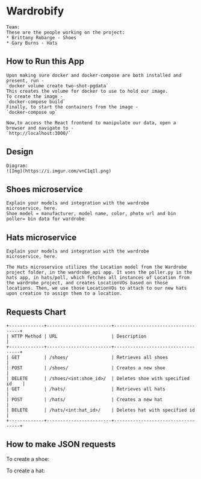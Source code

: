 # Wardrobify

    Team:
    These are the people working on the project:
    * Brittany Robarge - Shoes
    * Gary Burns - Hats

## How to Run this App
    Upon making sure docker and docker-compose are both installed and present, run -
    `docker volume create two-shot-pgdata`
    This creates the volume for docker to use to hold our image.
    To create the image -
    `docker-compose build`
    Finally, to start the containers from the image -
    `docker-compose up`

    Now,to access the React frontend to manipulate our data, open a browser and navigate to -
    `http://localhost:3000/`

## Design

    Diagram:
    ![Img](https://i.imgur.com/vnC1q1l.png)

## Shoes microservice

    Explain your models and integration with the wardrobe
    microservice, here.
    Shoe model = manufacturer, model name, color, photo url and bin
    poller= bin data for wardrobe

## Hats microservice

    Explain your models and integration with the wardrobe
    microservice, here.

    The Hats microservice utilizes the Location model from the Wardrobe project folder, in the wardrobe_api app. It uses the poller.py in the hats app, in hats/poll, which fetches all instances of Location from the wardrobe project, and creates LocationVOs based on those locations. Then, we use those LocationVOs to attach to our new hats upon creation to assign them to a location.


## Requests Chart

    +-------------+------------------------+-----------------------------------+
    | HTTP Method | URL                    | Description                       |
    +-------------+------------------------+-----------------------------------+
    | GET         | /shoes/                | Retrieves all shoes               |
    | POST        | /shoes/                | Creates a new shoe                |
    | DELETE      | /shoes/<int:shoe_id>/  | Deletes shoe with specified id    |
    | GET         | /hats/                 | Retrieves all hats                |
    | POST        | /hats/                 | Creates a new hat                 |
    | DELETE      | /hats/<int:hat_id>/    | Deletes hat with specified id     |
    +-------------+------------------------+-----------------------------------+

## How to make JSON requests

  To create a shoe:
        <!-- {
        "manufacturer": "Nike",
        "model_name": "Air Max",
        "color": "Red",
        "photo_url": "http://example.com/shoe.jpg",
        "bin": "/api/bins/1"
        } -->

  To create a hat:
        <!-- {
        "manufacturer": "New Era",
        "model_name": "59Fifty",
        "color": "Blue",
        "photo_url": "http://example.com/hat.jpg",
        "location": "/api/locations/1"
        } -->
